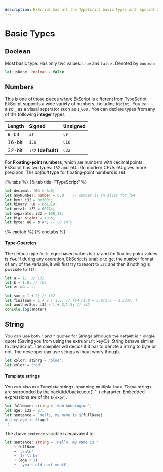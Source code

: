 ```yaml
---
description: EkScript has all the TypeScript basic types with special additions
---
```


# Basic Types

## Boolean

Most basic type. Has only two values: `true` and `false` . Denoted by `boolean`

```typescript
let isDone: boolean = false
```

## Numbers

This is one of those places where EkScript is different from TypeScript. EkScript supports a wide variety of numbers, including `bigint` . You can also `_` as a visual separator such as `1_000` . You can declare types from any of the following **integer**  types:

| Length | Signed | Unsigned |
| :--- | :--- | :--- |
| 8-bit | `i8` | `u8` |
| 16-bit | `i16` | `u16` |
| 32-bit | `i32` **\(default\)** | `u32` |

For **Floating-point numbers**, which are numbers with decimal points, EkScript has two types: `f32` and `f64` . On modern CPUs `f64` gives more precision. The _default_ type for floating-point numbers is `f64`

{% tabs %}
{% tab title="TypeScript" %}
```typescript
let decimal: f64 = 6.0;
let anyNumber: number = 6.0;   // number is an alias for f64
let hex: i32 = 0xf00d;
let binary: u8 = 0b1010;
let octal: i32 = 00744;
let separate: i32 = 100_11;
let big: bigint = 100n;
let byte: u8 = b'A'; // u8 only
```
{% endtab %}
{% endtabs %}



#### Type-Coercion

The default type for integer based values is `i32` and for floating point values is `f64`. If during any operation, EkScript is unable to get the number format of any of the variable, it will first try to resort to `i32` and then if nothing is possible to `f64`.

```typescript
let a = 1;  // i32
let b = 1.0; // f64
let c: u8 = 2;

let sum = 1 + 2; // i32
let finalSum = 1 + 2 / 1.5; // f64 (1.0 + 2.0/1.5 = 2.3333..)
let anotherSum: i32 = 1 + 2/1.5; // i32
console.log(anoter)
```

## String

You can use both `'` and `"` quotes for Strings although the default is `'` single quote \(Saving you from using the extra `Shift` key😉\). String behave similar to JavaScript. The compiler will decide if it has to denote a String to byte or not. The developer can use strings without worry though.

```typescript
let color: stinrg = 'blue';
let color = 'red';
```

#### Template strings

You can also use Template strings, spanning multiple lines. These strings are surrounded by the backtick/backquote\(`````\) character. Embedded expressions are of the  `${expr}`.

```typescript
let fullName: string = `Bob Bobbington`;
let age: i32 = 27;
let sentence = `Hello, my name is ${fullName}.
And my age is ${age}
`;
```

The above `sentence` variable is equivalent to:

```typescript
let sentence: string = 'Hello, my name is '
    + fullName
    + '.\n\n'
    + 'I\'ll be'
    + (age + 1)
    + ' years old next month';
```



